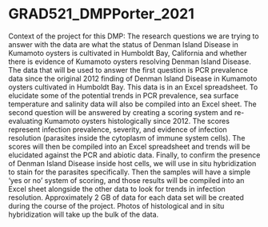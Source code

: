 # GRAD521_DMPPorter_2021

Context of the project for this DMP: The research questions we are trying to answer with the data are what the status of Denman Island Disease in Kumamoto oysters is cultivated in Humboldt Bay, California and whether there is evidence of Kumamoto oysters resolving Denman Island Disease. The data that will be used to answer the first question is PCR prevalence data since the original 2012 finding of Denman Island Disease in Kumamoto oysters cultivated in Humboldt Bay. This data is in an Excel spreadsheet. To elucidate some of the potential trends in PCR prevalence, sea surface temperature and salinity data will also be compiled into an Excel sheet. The second question will be answered by creating a scoring system and re-evaluating Kumamoto oysters histologically since 2012. The scores represent infection prevalence, severity, and evidence of infection resolution (parasites inside the cytoplasm of immune system cells). The scores will then be compiled into an Excel spreadsheet and trends will be elucidated against the PCR and abiotic data. Finally, to confirm the presence of Denman Island Disease inside host cells, we will use in situ hybridization to stain for the parasites specifically. Then the samples will have a simple ‘yes or no’ system of scoring, and those results will be compiled into an Excel sheet alongside the other data to look for trends in infection resolution. Approximately 2 GB of data for each data set will be created during the course of the project. Photos of histological and in situ hybridization will take up the bulk of the data. 
